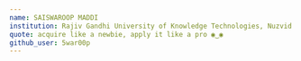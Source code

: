 ```yaml
---
name: SAISWAROOP MADDI
institution: Rajiv Gandhi University of Knowledge Technologies, Nuzvid
quote: acquire like a newbie, apply it like a pro ◉‿◉
github_user: 5war00p
---
```

